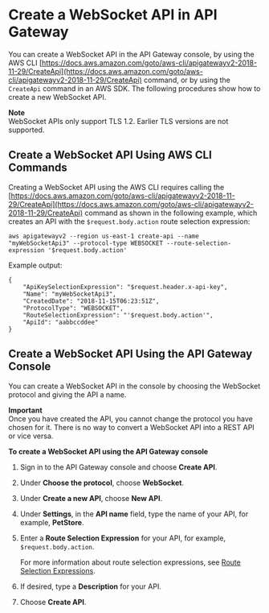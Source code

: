 # Create a WebSocket API in API Gateway<a name="apigateway-websocket-api-create-empty-api"></a>

You can create a WebSocket API in the API Gateway console, by using the AWS CLI [https://docs.aws.amazon.com/goto/aws-cli/apigatewayv2-2018-11-29/CreateApi](https://docs.aws.amazon.com/goto/aws-cli/apigatewayv2-2018-11-29/CreateApi) command, or by using the `CreateApi` command in an AWS SDK\. The following procedures show how to create a new WebSocket API\.

**Note**  
WebSocket APIs only support TLS 1\.2\. Earlier TLS versions are not supported\.

## Create a WebSocket API Using AWS CLI Commands<a name="apigateway-websocket-api-create-using-awscli"></a>

Creating a WebSocket API using the AWS CLI requires calling the [https://docs.aws.amazon.com/goto/aws-cli/apigatewayv2-2018-11-29/CreateApi](https://docs.aws.amazon.com/goto/aws-cli/apigatewayv2-2018-11-29/CreateApi) command as shown in the following example, which creates an API with the `$request.body.action` route selection expression:

```
aws apigatewayv2 --region us-east-1 create-api --name "myWebSocketApi3" --protocol-type WEBSOCKET --route-selection-expression '$request.body.action'
```

Example output:

```
{
    "ApiKeySelectionExpression": "$request.header.x-api-key",
    "Name": "myWebSocketApi3",
    "CreatedDate": "2018-11-15T06:23:51Z",
    "ProtocolType": "WEBSOCKET",
    "RouteSelectionExpression": "'$request.body.action'",
    "ApiId": "aabbccddee"
}
```

## Create a WebSocket API Using the API Gateway Console<a name="apigateway-websocket-api-create-using-console"></a>

You can create a WebSocket API in the console by choosing the WebSocket protocol and giving the API a name\.

**Important**  
Once you have created the API, you cannot change the protocol you have chosen for it\. There is no way to convert a WebSocket API into a REST API or vice versa\.

**To create a WebSocket API using the API Gateway console**

1. Sign in to the API Gateway console and choose **Create API**\.

1. Under **Choose the protocol**, choose **WebSocket**\.

1. Under **Create a new API**, choose **New API**\.

1. Under **Settings**, in the **API name** field, type the name of your API, for example, **PetStore**\.

1. Enter a **Route Selection Expression** for your API, for example, `$request.body.action`\.

   For more information about route selection expressions, see [Route Selection Expressions](apigateway-websocket-api-selection-expressions.md#apigateway-websocket-api-route-selection-expressions)\.

1. If desired, type a **Description** for your API\.

1. Choose **Create API**\.
